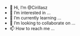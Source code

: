 - 👋 Hi, I’m @Cirillasz
- 👀 I’m interested in ...
- 🌱 I’m currently learning ...
- 💞️ I’m looking to collaborate on ...
- 📫 How to reach me ...

<!---
Cirillasz/Cirillasz is a ✨ special ✨ repository because its `README.md` (this file) appears on your GitHub profile.
You can click the Preview link to take a look at your changes.
--->
